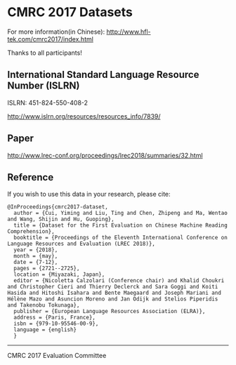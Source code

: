 # CMRC 2017 Datasets

For more information(in Chinese): http://www.hfl-tek.com/cmrc2017/index.html

Thanks to all participants!

## International Standard Language Resource Number (ISLRN)
ISLRN: 451-824-550-408-2

http://www.islrn.org/resources/resources_info/7839/

## Paper

http://www.lrec-conf.org/proceedings/lrec2018/summaries/32.html

## Reference

If you wish to use this data in your research, please cite:

```
@InProceedings{cmrc2017-dataset,
  author = {Cui, Yiming and Liu, Ting and Chen, Zhipeng and Ma, Wentao and Wang, Shijin and Hu, Guoping},
  title = {Dataset for the First Evaluation on Chinese Machine Reading Comprehension},
  booktitle = {Proceedings of the Eleventh International Conference on Language Resources and Evaluation (LREC 2018)},
  year = {2018},
  month = {may},
  date = {7-12},
  pages = {2721--2725},
  location = {Miyazaki, Japan},
  editor = {Nicoletta Calzolari (Conference chair) and Khalid Choukri and Christopher Cieri and Thierry Declerck and Sara Goggi and Koiti Hasida and Hitoshi Isahara and Bente Maegaard and Joseph Mariani and Hélène Mazo and Asuncion Moreno and Jan Odijk and Stelios Piperidis and Takenobu Tokunaga},
  publisher = {European Language Resources Association (ELRA)},
  address = {Paris, France},
  isbn = {979-10-95546-00-9},
  language = {english}
  }
```

----------------
CMRC 2017 Evaluation Committee